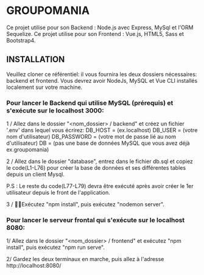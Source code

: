 # GROUPOMANIA

Ce projet utilise pour son Backend : Node.js avec Express, MySql et l'ORM Sequelize.
Ce projet utilise pour son Frontend : Vue.js, HTML5, Sass et Bootstrap4.

## INSTALLATION

Veuillez cloner ce référentiel: il vous fournira les deux dossiers nécessaires: backend et frontend.
Vous devrez avoir NodeJs, MySQL et Vue CLI installés localement sur votre machine.

### Pour lancer le Backend qui utilise MySQL (prérequis) et s'exécute sur le localhost 3000:

1 / Allez dans le dossier "<nom_dossier> / backend" et créez un fichier '.env' dans lequel vous écrirez:
DB_HOST = (ex.localhost)
DB_USER = (votre nom d'utilisateur)
DB_PASSWORD = (votre mot de passe lié au nom d'utilisateur)
DB = (pas une base de données MySQL que vous avez déjà ex.groupomania)

2 / Allez dans le dossier "database", entrez dans le fichier db.sql et copiez le code(L1-L76) pour créer la base de données et ses différentes tables depuis un client Mysql.

P.S : Le reste du code(L77-L79) devra être exécuté après avoir créer le 1er utilisateur depuis le front de l'application.

3 / Exécutez "npm install", puis exécutez "nodemon server".


### Pour lancer le serveur frontal qui s'exécute sur le localhost 8080:

1/ Allez dans le dossier "<nom_dossier> / frontend" et exécutez "npm install", puis exécutez "npm run serve".

2/ Gardez les deux terminaux en marche, puis allez à l'adresse http://localhost:8080/

